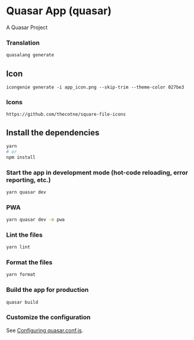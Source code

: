 # Quasar App (quasar)

A Quasar Project


### Translation
```bash
quasalang generate
```

## Icon
```
icongenie generate -i app_icon.png --skip-trim --theme-color 027be3
```


### Icons

```
https://github.com/thecotne/square-file-icons
```





## Install the dependencies

```bash
yarn
# or
npm install
```

### Start the app in development mode (hot-code reloading, error reporting, etc.)
```bash
yarn quasar dev
```

### PWA
```bash
yarn quasar dev -m pwa
```

### Lint the files

```bash
yarn lint
```

### Format the files

```bash
yarn format
```

### Build the app for production
```bash
quasar build
```

### Customize the configuration
See [Configuring quasar.conf.js](https://quasar.dev/quasar-cli/quasar-conf-js).